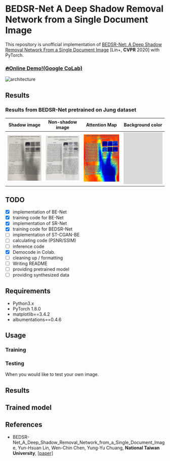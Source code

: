 # BEDSR-Net A Deep Shadow Removal Network from a Single Document Image

This repository is unofficial implementation of  [BEDSR-Net: A Deep Shadow Removal Network From a Single Document Image](https://openaccess.thecvf.com/content_CVPR_2020/html/Lin_BEDSR-Net_A_Deep_Shadow_Removal_Network_From_a_Single_Document_CVPR_2020_paper.html) [Lin+, **CVPR** 2020] with PyTorch.

### [🔥Online Demo!(Google CoLab)](https://github.com/IsHYuhi/BEDSR-Net_A_Deep_Shadow_Removal_Network_from_a_Single_Document_Image/blob/main/demo.ipynb)

<img width="952" alt="architecture" src="https://user-images.githubusercontent.com/38097069/122442995-1a89f100-cfda-11eb-92ae-160124b5f91d.png">


## Results
### Results from BEDSR-Net pretrained on Jung dataset  

|Shadow image|Non-shadow image|Attention Map|Background color|
|:-:|:-:|:-:|:-:|
|<img src="result/shadow_image.jpg" width="1536">|<img src="result/non-shadow_image.jpg" width="1536">|<img src="result/attention_map.jpg" width="1436">|<img src="result/background_color.jpg" width="1236">|
## TODO
* [x] implementation of BE-Net
* [x] training code for BE-Net
* [x] implementation of SR-Net
* [x] training code for BEDSR-Net
* [ ] implementation of ST-CGAN-BE
* [ ] calculating code (PSNR/SSIM)
* [ ] inference code
* [x] Democode in Colab.
* [ ] cleaning up / formatting 
* [ ] Writing README
* [ ] providing pretrained model
* [ ] providing synthesized data

## Requirements
* Python3.x
* PyTorch 1.8.0
* matplotlib==3.4.2
* albumentations==0.4.6

## Usage

### Training

### Testing

When you would like to test your own image.

## Results

## Trained model

## References
* BEDSR-Net_A_Deep_Shadow_Removal_Network_from_a_Single_Document_Image, Yun-Hsuan Lin, Wen-Chin Chen, Yung-Yu Chuang, **National Taiwan University**, [[paper]](https://openaccess.thecvf.com/content_CVPR_2020/html/Lin_BEDSR-Net_A_Deep_Shadow_Removal_Network_From_a_Single_Document_CVPR_2020_paper.html)
